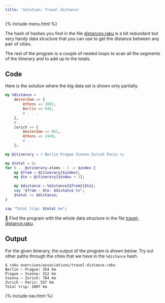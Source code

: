 ```yaml
---
title: 'Solution: Travel distance'
---
```


{% include menu.html %}

The hash of hashes you find in the file [distances.raku](https://github.com/ash/raku-course/blob/master/essentials/associatives/exercises/travel-distance/distances.raku) is a bit redundant but very handy data structure that you can use to get the distance between any pair of cities.

The rest of the program is a couple of nested loops to scan all the segments of the itinerary and to add up to the totals.

## Code

Here is the solution where the big data set is shown only partially.

```raku
my %distance = 
    Amsterdam => {
        Athens => 3082,
        Berlin => 648,
        # . . .
    },
    # . . .
    Zurich => {
        Amsterdam => 861,
        Athens => 2449,
        # . . .
    };

my @itinerary = < Berlin Prague Vienna Zurich Paris >;

my $total = 0;
for 0 .. @itinerary.elems - 2 -> $index {
    my $from = @itinerary[$index];
    my $to = @itinerary[$index + 1];

    my $distance = %distance{$from}{$to};
    say "$from — $to: $distance km";
    $total += $distance;
}

say "Total trip: $total km";
```

🦋 Find the program with the whole data structure in the file [travel-distance.raku](https://github.com/ash/raku-course/blob/master/exercises/associatives/travel-distance.raku).

## Output

For the given itinerary, the output of the program is shown below. Try out other paths through the cities that we have in the `%distance` hash.

```console
$ raku exercises/associatives/travel-distance.raku
Berlin — Prague: 354 km
Prague — Vienna: 312 km
Vienna — Zurich: 784 km
Zurich — Paris: 557 km
Total trip: 2007 km
```

{% include nav.html %}
